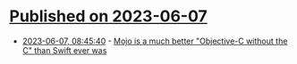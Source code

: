 # [Published on 2023-06-07](index.md)

* [2023-06-07, 08:45:40](https://lobste.rs/s/nppf8y/mojo_is_much_better_objective_c_without_c) - [Mojo is a much better \"Objective-C without the C\" than Swift ever was](https://blog.metaobject.com/2023/06/mojo-is-much-better-without-c-than.html)

